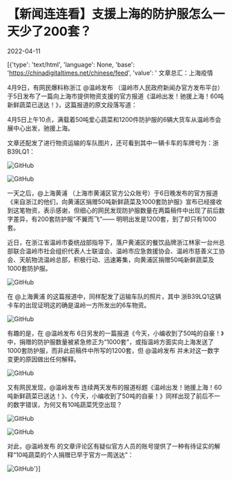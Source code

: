 # 【新闻连连看】支援上海的防护服怎么一天少了200套？

2022-04-11

[{'type': 'text/html', 'language': None, 'base': 'https://chinadigitaltimes.net/chinese/feed', 'value': ' 文章总汇：上海疫情

4月9日，有网民爆料称浙江 @温岭发布 （温岭市人民政府新闻办官方发布平台）于5日发布了一篇向上海市提供物资支援的官方报道《温岭出发！驰援上海！60吨新鲜蔬菜已送达！》，这篇报道的原文段落写道：



4月5日上午10点，满载着50吨爱心蔬菜和1200件防护服的6辆大货车从温岭市会展中心出发，驰援上海。



文章还配发了进行物资运输的车队图片，还可看到其中一辆卡车的车牌号为：浙B39LQ1：

![GitHub](https://chinadigitaltimes.net/chinese/files/2022/04/image-1649680578475.png)

![GitHub](https://chinadigitaltimes.net/chinese/files/2022/04/image-1649680585756.png)

一天之后，@上海黄浦 （上海市黄浦区官方公众账号）于6日晚发布的官方报道《来自浙江的他们，向黄浦区捐赠50吨新鲜蔬菜及1000套防护服》宣布已经接收到这笔物资，表示感谢，但细心的网民发现防护服数量在两篇稿件中出现了前后数字差异，有200套防护服“不翼而飞”—— 明明出发是1200套，到了却只有1000套。



近日，在浙江省温岭市委统战部指导下，落户黄浦区的餐饮品牌浙江林家一台州总部联合温岭市社会组织代表人士联谊会、温岭市应急救援协会、温岭市慈善义工协会、天航物流温岭总部，积极行动、迅速筹集，向黄浦区捐赠50吨新鲜蔬菜及1000套防护服。



![GitHub](https://chinadigitaltimes.net/chinese/files/2022/04/image-1649679803764.png)

在 @上海黄浦 的这篇报道中，同样配发了运输车队的照片，其中 浙B39LQ1这辆卡车的出现证明这的确是温岭一方所发出的6车物资。

![GitHub](https://chinadigitaltimes.net/chinese/files/2022/04/image-1649681522622.png)

有趣的是，在 @温岭发布 6日另发的一篇报道《今天，小编收到了50吨的自豪！》中，捐赠的防护服数量被紧急修正为“1000套”，或指温岭方面实向上海发送了1000套防护服，而非此前稿件中所写的1200套，但 @温岭发布 并未对这一数字变更的原因做出任何解释。

![GitHub](https://chinadigitaltimes.net/chinese/files/2022/04/image-1649679720771.png)

又有网民发现，@温岭发布 连续两天发布的报道标题《温岭出发！驰援上海！60吨新鲜蔬菜已送达！》、《今天，小编收到了50吨的自豪！》同样出现了前后不一的数字错误，为何又有10吨蔬菜凭空出现？

![GitHub](https://chinadigitaltimes.net/chinese/files/2022/04/image-1649683110198.png)

![GitHub](https://chinadigitaltimes.net/chinese/files/2022/04/image-1649683125012.png)

对此，@温岭发布 的文章评论区有疑似官方人员的账号提供了一种有待证实的解释“10吨蔬菜的个人捐赠已早于官方一周送达”：

![GitHub](https://chinadigitaltimes.net/chinese/files/2022/04/image-1649682803851.png)'}]